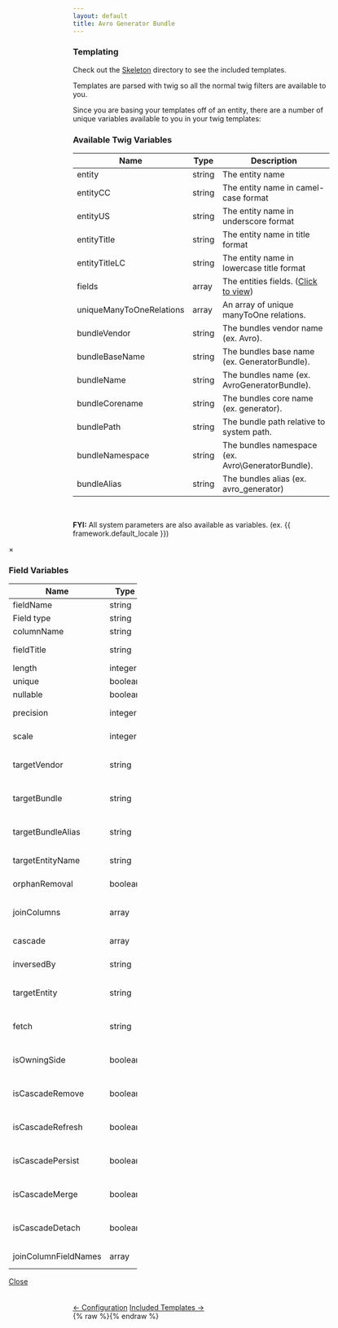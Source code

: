 ```yaml
---
layout: default
title: Avro Generator Bundle
---
```


<div class="page-header">
    <h3>Templating</h3>
</div>
<div class="row">
    <p>Check out the <a href="https://github.com/jdewit/GeneratorBundle/tree/master/Skeleton">Skeleton</a> directory to see the included templates.</p>
    <p>Templates are parsed with twig so all the normal twig filters are available to you.</p>
    <p>Since you are basing your templates off of an entity, there are a number of unique variables available to you in your twig templates:</p>
    <h3>Available Twig Variables</h3>
    <div class="row">
        <table class="table-bordered table-striped table-condensed span12">
            <thead>
                <tr>
                    <th>Name</th>
                    <th>Type</th>
                    <th>Description</th>
                </tr>
            </thead>
            <tbody>
                <tr>
                    <td>entity</td>
                    <td>string</td>
                    <td>The entity name</td>
                </tr>
                <tr>
                    <td>entityCC</td>
                    <td>string</td>
                    <td>The entity name in camel-case format</td>
                </tr>
                <tr>
                    <td>entityUS</td>
                    <td>string</td>
                    <td>The entity name in underscore format</td>
                </tr>
                <tr>
                    <td>entityTitle</td>
                    <td>string</td>
                    <td>The entity name in title format</td>
                </tr>
                <tr>
                    <td>entityTitleLC</td>
                    <td>string</td>
                    <td>The entity name in lowercase title format</td>
                </tr>
                <tr>
                    <td>fields</td>
                    <td>array</td>
                    <td>The entities fields. (<a href="#fields-modal" data-toggle="modal">Click to view</a>)</td>
                </tr>
                <tr>
                    <td>uniqueManyToOneRelations</td>
                    <td>array</td>
                    <td>An array of unique manyToOne relations.</td>
                </tr>
                <tr>
                    <td>bundleVendor</td>
                    <td>string</td>
                    <td>The bundles vendor name (ex. Avro).</td>
                </tr>
                <tr>
                    <td>bundleBaseName</td>
                    <td>string</td>
                    <td>The bundles base name (ex. GeneratorBundle).</td>
                </tr>
                <tr>
                    <td>bundleName</td>
                    <td>string</td>
                    <td>The bundles name (ex. AvroGeneratorBundle).</td>
                </tr>
                <tr>
                    <td>bundleCorename</td>
                    <td>string</td>
                    <td>The bundles core name (ex. generator).</td>
                </tr>
                <tr>
                    <td>bundlePath</td>
                    <td>string</td>
                    <td>The bundle path relative to system path.</td>
                </tr>
                <tr>
                    <td>bundleNamespace</td>
                    <td>string</td>
                    <td>The bundles namespace (ex. Avro\GeneratorBundle).</td>
                </tr>
                <tr>
                    <td>bundleAlias</td>
                    <td>string</td>
                    <td>The bundles alias (ex. avro_generator)</td>
                </tr>
            </tbody>
        </table>
    </div>
    <br />
    <div class="row">
        <div class="alert alert-info span10">
            <p><strong>FYI:</strong> All system parameters are also available as variables. (ex. {{ framework.default_locale }})</p>
        </div>
    </div>
    <div id="fields-modal" class="modal hide fade" style="width: 50%; margin-left: -25%;">
        <div class="modal-header">
            <a class="close" data-dismiss="modal">×</a>
            <h3>Field Variables</h3>
        </div>
        <div class="modal-body">
            <table class="table-condensed table-bordered table-striped" style="width: 100%;">
                <thead>
                    <tr>
                        <th>Name</th>
                        <th>Type</th>
                        <th>Description</th>
                    </tr>
                </thead>
                <tbody>
                    <tr>
                        <td>fieldName</td>
                        <td>string</td>
                        <td>The fields name.</td>
                    </tr>
                    <tr>
                        <td>Field type</td>
                        <td>string</td>
                        <td>The field type.</td>
                    </tr>
                    <tr>
                        <td>columnName</td>
                        <td>string</td>
                        <td>The field column name</td>
                    </tr>
                    <tr>
                        <td>fieldTitle</td>
                        <td>string</td>
                        <td>The field name in title format</td>
                    </tr>
                    <tr>
                        <td>length</td>
                        <td>integer</td>
                        <td>The field length</td>
                    </tr>
                    <tr>
                        <td>unique</td>
                        <td>boolean</td>
                        <td>Is field unique</td>
                    </tr>
                    <tr>
                        <td>nullable</td>
                        <td>boolean</td>
                        <td>Is field nullable</td>
                    </tr>
                    <tr>
                        <td>precision</td>
                        <td>integer</td>
                        <td>The field precision (if type is number)</td>
                    </tr>
                    <tr>
                        <td>scale</td>
                        <td>integer</td>
                        <td>Field scale (if type is number)</td>
                    </tr>
                    <tr>
                        <td>targetVendor</td>
                        <td>string</td>
                        <td>The vendor name of the target entity. (If type is manyToOne)</td>
                    </tr>
                    <tr>
                        <td>targetBundle</td>
                        <td>string</td>
                        <td>The bundle name of the target entity. (If type is manyToOne)</td>
                    </tr>
                    <tr>
                        <td>targetBundleAlias</td>
                        <td>string</td>
                        <td>The bundle alias of the target entity. (If type is manyToOne)</td>
                    </tr>
                    <tr>
                        <td>targetEntityName</td>
                        <td>string</td>
                        <td>The target entity name (If type is manyToOne)</td>
                    </tr>
                    <tr>
                        <td>orphanRemoval</td>
                        <td>boolean</td>
                        <td>Is orphan removal set? (If field is assocation)</td>
                    </tr>
                    <tr>
                        <td>joinColumns</td>
                        <td>array</td>
                        <td>The join columns. [name, referencedColumnName] (If field is association)</td>
                    </tr>
                    <tr>
                        <td>cascade</td>
                        <td>array</td>
                        <td>The fields cascade properties</td>
                    </tr>
                    <tr>
                        <td>inversedBy</td>
                        <td>string</td>
                        <td>The inverse field. (If field is association)</td>
                    </tr>
                    <tr>
                        <td>targetEntity</td>
                        <td>string</td>
                        <td>The target entity class name. (If field is association)</td> 
                    </tr>
                    <tr>
                        <td>fetch</td>
                        <td>string</td>
                        <td>The mappedBy class name. (If field is assocation)</td>
                    </tr>
                    <tr>
                        <td>isOwningSide</td>
                        <td>boolean</td>
                        <td>Is this field the owning side of the relation. (If field is association)</td>
                    </tr>
                    <tr>
                        <td>isCascadeRemove</td>
                        <td>boolean</td>
                        <td>Is cascade remove property set? (If field is association)</td>
                    </tr>
                    <tr>
                        <td>isCascadeRefresh</td>
                        <td>boolean</td>
                        <td>Is cascade refresh property set? (If field is association)</td>
                    </tr>
                    <tr>
                        <td>isCascadePersist</td>
                        <td>boolean</td>
                        <td>Is cascade persist property set? (If field is association)</td>
                    </tr>
                    <tr>
                        <td>isCascadeMerge</td>
                        <td>boolean</td>
                        <td>Is cascade merge property set? (If field is association)</td>
                    </tr>
                    <tr>
                        <td>isCascadeDetach</td>
                        <td>boolean</td>
                        <td>Is cascade detach property set? (If field is association)</td>
                    </tr>
                    <tr>
                        <td>joinColumnFieldNames</td>
                        <td>array</td>
                        <td>Join column field names. (If field is association)</td>
                    </tr>
                </tbody>
            </table>
        </div>
        <div class="modal-footer">
            <a href="#" class="btn" data-dismiss="modal">Close</a>
        </div>
    </div>
    <br />
</div>
<br />
<a class="btn pull-left" href="configuration.html">&larr; Configuration</a>
<a class="btn pull-right" href="includedTemplates.html">Included Templates &rarr;</a>

<div class="hide">{% raw %}{% endraw %}</div>
